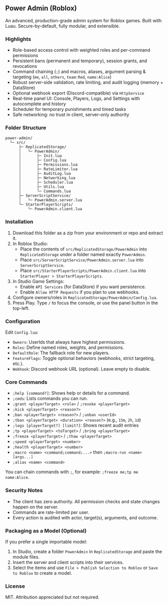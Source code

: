 ## Power Admin (Roblox)

An advanced, production-grade admin system for Roblox games. Built with Luau. Secure-by-default, fully modular, and extensible.

### Highlights
- Role-based access control with weighted roles and per-command permissions
- Persistent bans (permanent and temporary), session grants, and revocations
- Command chaining (`;`) and macros, aliases, argument parsing & targeting (`me`, `all`, `others`, `team:Red`, `name:Alice`)
- Robust server-side validation, rate limiting, and audit logging (memory + DataStore)
- Optional webhook export (Discord-compatible) via `HttpService`
- Real-time panel UI: Console, Players, Logs, and Settings with autocomplete and history
- Scheduler for temporary punishments and timed tasks
- Safe networking: no trust in client, server-only authority

### Folder Structure
```
power-admin/
  └─ src/
      ├─ ReplicatedStorage/
      │   └─ PowerAdmin/
      │       ├─ Init.lua
      │       ├─ Config.lua
      │       ├─ Permissions.lua
      │       ├─ RateLimiter.lua
      │       ├─ AuditLog.lua
      │       ├─ Networking.lua
      │       ├─ Scheduler.lua
      │       ├─ Utils.lua
      │       └─ Commands.lua
      ├─ ServerScriptService/
      │   └─ PowerAdmin.server.lua
      └─ StarterPlayerScripts/
          └─ PowerAdmin.client.lua
```

### Installation
1. Download this folder as a zip from your environment or repo and extract it.
2. In Roblox Studio:
   - Place the contents of `src/ReplicatedStorage/PowerAdmin` into `ReplicatedStorage` under a folder named exactly `PowerAdmin`.
   - Place `src/ServerScriptService/PowerAdmin.server.lua` into `ServerScriptService`.
   - Place `src/StarterPlayerScripts/PowerAdmin.client.lua` into `StarterPlayer > StarterPlayerScripts`.
3. In Studio Game Settings:
   - Enable `API Services` (for DataStore) if you want persistence.
   - Enable `Allow HTTP Requests` if you plan to use webhooks.
4. Configure owners/roles in `ReplicatedStorage/PowerAdmin/Config.lua`.
5. Press Play. Type `/` to focus the console, or use the panel button in the top-left.

### Configuration
Edit `Config.lua`:
- `Owners`: UserIds that always have highest permissions.
- `Roles`: Define named roles, weights, and permissions.
- `DefaultRole`: The fallback role for new players.
- `FeatureFlags`: Toggle optional behaviors (webhooks, strict targeting, etc.).
- `Webhook`: Discord webhook URL (optional). Leave empty to disable.

### Core Commands
- `;help [command?]`: Shows help or details for a command.
- `;cmds`: Lists commands you can run.
- `;grant <playerTarget> <role>` / `;revoke <playerTarget>`
- `;kick <playerTarget> <reason?>`
- `;ban <playerTarget> <reason?>` / `;unban <userId>`
- `;tban <playerTarget> <duration> <reason?>` (e.g., `15m`, `2h`, `1d`)
- `;logs [playerTarget?] [limit?]`: Shows recent audit entries
- `;tp <playerTarget> <toTarget>` / `;bring <playerTarget>`
- `;freeze <playerTarget>` / `;thaw <playerTarget>`
- `;speed <playerTarget> <number>`
- `;health <playerTarget> <number>`
- `;macro <name> <command;command;...>` then `;macro-run <name> [args...]`
- `;alias <name> <command>`

You can chain commands with `;`, for example: `;freeze me;tp me name:Alice`.

### Security Notes
- The client has zero authority. All permission checks and state changes happen on the server.
- Commands are rate-limited per user.
- Every action is audited with actor, target(s), arguments, and outcome.

### Packaging as a Model (Optional)
If you prefer a single importable model:
1. In Studio, create a folder `PowerAdmin` in `ReplicatedStorage` and paste the module files.
2. Insert the server and client scripts into their services.
3. Select the items and use `File > Publish Selection to Roblox` or `Save to Roblox` to create a model.

### License
MIT. Attribution appreciated but not required.

